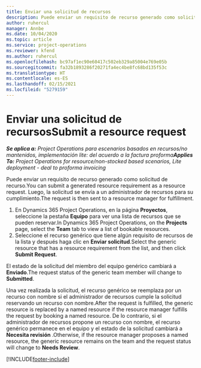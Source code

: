 ```yaml
---
title: Enviar una solicitud de recursos
description: Puede enviar un requisito de recurso generado como solicitud de recurso. La solicitud se envía a un administrador de recursos para su cumplimiento.
author: ruhercul
manager: Annbe
ms.date: 10/04/2020
ms.topic: article
ms.service: project-operations
ms.reviewer: kfend
ms.author: ruhercul
ms.openlocfilehash: bc97af1ec90e60417c502eb329a85004e769e05b
ms.sourcegitcommit: fa32b1893286f20271fa4ec4be8fc68bd135f53c
ms.translationtype: HT
ms.contentlocale: es-ES
ms.lasthandoff: 02/15/2021
ms.locfileid: "5279159"
---
```

# <a name="submit-a-resource-request"></a><span data-ttu-id="7f834-104">Enviar una solicitud de recursos</span><span class="sxs-lookup"><span data-stu-id="7f834-104">Submit a resource request</span></span>

<span data-ttu-id="7f834-105">_**Se aplica a:** Project Operations para escenarios basados en recursos/no mantenidos, implementación lite: del acuerdo a la factura proforma_</span><span class="sxs-lookup"><span data-stu-id="7f834-105">_**Applies To:** Project Operations for resource/non-stocked based scenarios, Lite deployment - deal to proforma invoicing_</span></span>

<span data-ttu-id="7f834-106">Puede enviar un requisito de recurso generado como solicitud de recurso.</span><span class="sxs-lookup"><span data-stu-id="7f834-106">You can submit a generated resource requirement as a resource request.</span></span> <span data-ttu-id="7f834-107">Luego, la solicitud se envía a un administrador de recursos para su cumplimiento.</span><span class="sxs-lookup"><span data-stu-id="7f834-107">The request is then sent to a resource manager for fulfillment.</span></span>

1. <span data-ttu-id="7f834-108">En Dynamics 365 Project Operations, en la página **Proyectos**, seleccione la pestaña **Equipo** para ver una lista de recursos que se pueden reservar.</span><span class="sxs-lookup"><span data-stu-id="7f834-108">In Dynamics 365 Project Operations, on the **Projects** page, select the **Team** tab to view a list of bookable resources.</span></span> 
2. <span data-ttu-id="7f834-109">Seleccione el recurso genérico que tiene algún requisito de recursos de la lista y después haga clic en **Enviar solicitud**.</span><span class="sxs-lookup"><span data-stu-id="7f834-109">Select the generic resource that has a resource requirement from the list, and then click **Submit Request**.</span></span>

<span data-ttu-id="7f834-110">El estado de la solicitud del miembro del equipo genérico cambiará a **Enviado**.</span><span class="sxs-lookup"><span data-stu-id="7f834-110">The request status of the generic team member will change to **Submitted**.</span></span>

<span data-ttu-id="7f834-111">Una vez realizada la solicitud, el recurso genérico se reemplaza por un recurso con nombre si el administrador de recursos cumple la solicitud reservando un recurso con nombre.</span><span class="sxs-lookup"><span data-stu-id="7f834-111">After the request is fulfilled, the generic resource is replaced by a named resource if the resource manager fulfills the request by booking a named resource.</span></span> <span data-ttu-id="7f834-112">De lo contrario, si el administrador de recursos propone un recurso con nombre, el recurso genérico permanece en el equipo y el estado de la solicitud cambiará a **Necesita revisión** .</span><span class="sxs-lookup"><span data-stu-id="7f834-112">Otherwise, if the resource manager proposes a named resource, the generic resource remains on the team and the request status will change to **Needs Review**.</span></span>


[!INCLUDE[footer-include](../includes/footer-banner.md)]